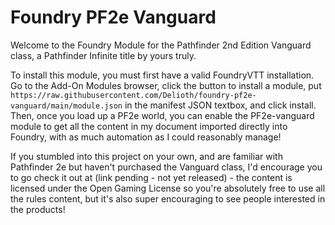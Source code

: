 # Foundry PF2e Vanguard
Welcome to the Foundry Module for the Pathfinder 2nd Edition Vanguard class, a Pathfinder Infinite title by yours truly.

To install this module, you must first have a valid FoundryVTT installation. Go to the Add-On Modules browser, click the button to install a module, put `https://raw.githubusercontent.com/Delioth/foundry-pf2e-vanguard/main/module.json` in the manifest JSON textbox, and click install. Then, once you load up a PF2e world, you can enable the PF2e-vanguard module to get all the content in my document imported directly into Foundry, with as much automation as I could reasonably manage!

If you stumbled into this project on your own, and are familiar with Pathfinder 2e but haven't purchased the Vanguard class, I'd encourage you to go check it out at (link pending - not yet released) - the content is licensed under the Open Gaming License so you're absolutely free to use all the rules content, but it's also super encouraging to see people interested in the products!
